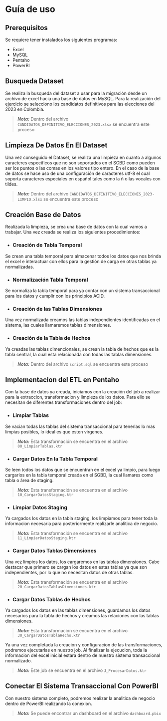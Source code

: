 # Guía de uso

## Prerequisitos

Se requiere tener instalados los siguientes programas:

- Excel
- MySQL
- Pentaho
- PowerBI

## Busqueda Dataset

Se realiza la busqueda del dataset a usar para la migración desde un archivo de excel hacia una base de datos en MySQL. Para la realización del ejercicio se selecciono los candidatos definitivos para las elecciones del 2023 en Colombia.

>***Nota:*** Dentro del archivo `CANDIDATOS_DEFINITIVO_ELECCIONES_2023.xlsx` se encuentra este proceso

## Limpieza De Datos En El Dataset

Una vez conseguido el Dataset, se realiza una limpieza en cuanto a algunos caracteres especificos que no son soportados en el SGBD como pueden ser los puntos o las comas en los valores tipo entero. En el caso de la base de datos se hace uso de una configuración de caracteres utf-8 el cual soporta caracteres especiales en español tales como la ñ o las vocales con tildes.

>***Nota:*** Dentro del archivo `CANDIDATOS_DEFINITIVO_ELECCIONES_2023-LIMPIO.xlsx` se encuentra este proceso

## Creación Base de Datos

Realizada la limpieza, se crea una base de datos con la cual vamos a trabajar. Una vez creada se realiza los siguientes procedimientos:

- ### Creación de Tabla Temporal

Se crean una tabla temporal para almacenar todos los datos que nos brinda el excel e interactuar con ellos para la gestión de carga en otras tablas ya normalizadas.

- ### Normalización Tabla Temporal

Se normaliza la tabla temporal para ya contar con un sistema transaccional para los datos y cumplir con los principios ACID.

- ### Creación de las Tablas Dimensiones

Una vez normalizada creamos las tablas independientes identificadas en el sistema, las cuales llamaremos tablas dimensiones.

- ### Creación de la Tabla de Hechos

Ya creadas las tablas dimencionales, se crean la tabla de hechos que es la tabla central, la cual esta relacionada con todas las tablas dimensiones.

>***Nota:*** Dentro del archivo `script.sql` se encuentra este proceso

## Implementacion del ETL en Pentaho

Con la base de datos ya creada, iniciamos con la creación del job a realizar para la extraccion, transformacion y limpieza de los datos. Para ello se necesitan de diferentes transformaciones dentro del job:

- ### Limpiar Tablas

Se vacian todas las tablas del sistema transaccional para tenerlas lo mas limpias posibles, lo ideal es que esten virgenes.

>***Nota:*** Esta transformación se encuentra en el archivo `00_LimpiarTablas.ktr`

- ### Cargar Datos En la Tabla Temporal

Se leen todos los datos que se encuentran en el excel ya limpio, para luego cargarlos en la tabla temporal creada en el SGBD, la cual llamares como tabla o área de staging.

>***Nota:*** Esta transformación se encuentra en el archivo `10_CargarDatosStaging.ktr`

- ### Limpiar Datos Staging

Ya cargados los datos en la tabla staging, los limpiamos para tener toda la informacion necesaria para posteriormente realizarle analitica de negocio.

>***Nota:*** Esta transformación se encuentra en el archivo `11_LimpiarDatosStaging.ktr`

- ### Cargar Datos Tablas Dimensiones

Una vez limpios los datos, los cargaremos en las tablas dimensiones. Cabe destacar que primero se cargan los datos en estas tablas ya que son independientes, por lo que no necesitan datos de otras tablas.

>***Nota:*** Esta transformación se encuentra en el archivo `20_CargarDatosTablasDimensiones.ktr`

- ### Cargar Datos Tablas de Hechos

Ya cargados los datos en las tablas dimensiones, guardamos los datos necesarios para la tabla de hechos y creamos las relaciones con las tablas dimensiones.

>***Nota:*** Esta transformación se encuentra en el archivo `30_CargarDatosTablaHecho.ktr`

Ya una vez completada la creacion y configuracion de las transformaciones, podremos ejecutarlas en nuestro job. Al finalizar la ejecucion, toda la informacion del excel inicial estara dentro de nuestro sistema transaccional normalizado.

>***Nota:*** Este job se encuentra en el archivo `J_ProcesarDatos.ktr`

## Conectar El Sistema Transaccional Con PowerBI

Con nuestro sistema completo, podremos realizar la analitica de negocio dentro de PowerBI realizando la conexion.

>***Nota:*** Se puede encontrar un dashboard en el archivo `dashboard.pbix`
